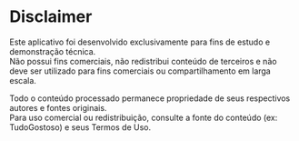 # Disclaimer

Este aplicativo foi desenvolvido exclusivamente para fins de estudo e demonstração técnica.  
Não possui fins comerciais, não redistribui conteúdo de terceiros e não deve ser utilizado para fins comerciais ou compartilhamento em larga escala.

Todo o conteúdo processado permanece propriedade de seus respectivos autores e fontes originais.  
Para uso comercial ou redistribuição, consulte a fonte do conteúdo (ex: TudoGostoso) e seus Termos de Uso.
